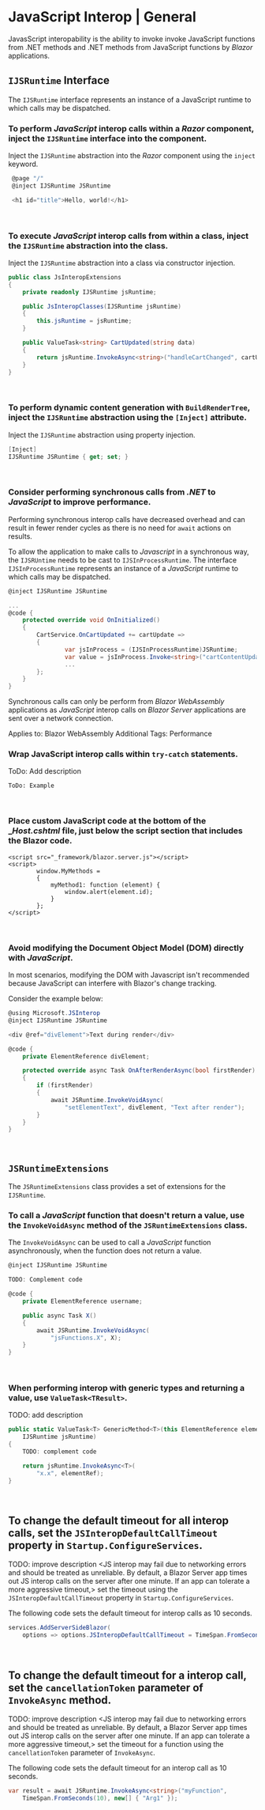 # JavaScript Interop | General

JavasScript interopability is the ability to invoke invoke JavaScript functions from .NET methods and .NET methods from JavaScript functions by _Blazor_ applications.
<br>


## `IJSRuntime` Interface

The `IJSRuntime` interface represents an instance of a JavaScript runtime to which calls may be dispatched.
<br>


### To perform _JavaScript_ interop calls within a _Razor_ component, inject the `IJSRuntime` interface into the component.

Inject the `IJSRuntime` abstraction into the _Razor_ component using the `inject` keyword.

```csharp
 @page "/"
 @inject IJSRuntime JSRuntime

 <h1 id="title">Hello, world!</h1>
```
<br>


### To execute _JavaScript_ interop calls from within a class, inject the `IJSRuntime` abstraction into the class.

Inject the `IJSRuntime` abstraction into a class via constructor injection.

```csharp
public class JsInteropExtensions
{
    private readonly IJSRuntime jsRuntime;

    public JsInteropClasses(IJSRuntime jsRuntime)
    {
        this.jsRuntime = jsRuntime;
    }

    public ValueTask<string> CartUpdated(string data)
    {
        return jsRuntime.InvokeAsync<string>("handleCartChanged", cartUpdate.items, cartUpdate.action);
    }
}
```
<br>


### To perform dynamic content generation with `BuildRenderTree`, inject the `IJSRuntime` abstraction using the `[Inject]` attribute.

Inject the `IJSRuntime` abstraction using property injection.

```csharp
[Inject]
IJSRuntime JSRuntime { get; set; }
```
<br>


### Consider performing synchronous calls from _.NET_ to _JavaScript_ to improve performance.

Performing synchronous interop calls have decreased overhead and can result in fewer render cycles as there is no need for `await` actions on results.

To allow the application to make calls to _Javascript_ in a synchronous way, the `IJSRUntime` needs to be cast to `IJSInProcessRuntime`. The interface `IJSInProcessRuntime` represents
an instance of a _JavaScript_ runtime to which calls may be dispatched.

```csharp
@inject IJSRuntime JSRuntime

...
@code {
    protected override void OnInitialized()
    {
        CartService.OnCartUpdated += cartUpdate =>
        {
                var jsInProcess = (IJSInProcessRuntime)JSRuntime;
                var value = jsInProcess.Invoke<string>("cartContentUpdated");
                ...
        };
    }
}
```

Synchronous calls can only be perform from _Blazor WebAssembly_ applications as _JavaScript_ interop calls on _Blazor Server_ applications are sent over a network connection.

Applies to: Blazor WebAssembly
Additional Tags: Performance
<br>


### Wrap JavaScript interop calls within `try-catch` statements.

ToDo: Add description

```
ToDo: Example
```
<br>


### Place custom JavaScript code at the bottom of the __Host.cshtml_ file, just below the script section that includes the Blazor code.

```
<script src="_framework/blazor.server.js"></script>
<script>
        window.MyMethods =
        {
            myMethod1: function (element) {
                window.alert(element.id);
            }
        };
</script>
```
<br>


### Avoid modifying the Document Object Model (DOM) directly with _JavaScript_.

In most scenarios, modifying the DOM with Javascript isn't recommended because JavaScript can interfere with Blazor's change tracking.

Consider the example below:

```csharp
@using Microsoft.JSInterop
@inject IJSRuntime JSRuntime

<div @ref="divElement">Text during render</div>

@code {
    private ElementReference divElement;

    protected override async Task OnAfterRenderAsync(bool firstRender)
    {
        if (firstRender)
        {
            await JSRuntime.InvokeVoidAsync(
                "setElementText", divElement, "Text after render");
        }
    }
}
```
<br>


## `JSRuntimeExtensions`

The `JSRuntimeExtensions` class provides a set of extensions for the `IJSRuntime`.


### To call a _JavaScript_ function that doesn't return a value, use the `InvokeVoidAsync` method of the `JSRuntimeExtensions` class.

The `InvokeVoidAsync` can be used to call a _JavaScript_ function asynchronously, when the function does not return a value.

```csharp
@inject IJSRuntime JSRuntime

TODO: Complement code

@code {
    private ElementReference username;

    public async Task X()
    {
        await JSRuntime.InvokeVoidAsync(
            "jsFunctions.X", X);
    }
}
```
<br>


### When performing interop with generic types and returning a value, use `ValueTask<TResult>`.

TODO: add description

```csharp
public static ValueTask<T> GenericMethod<T>(this ElementReference elementRef, 
    IJSRuntime jsRuntime)
{
    TODO: complement code

    return jsRuntime.InvokeAsync<T>(
        "x.x", elementRef);
}
```
<br>


## To change the default timeout for all interop calls, set the `JSInteropDefaultCallTimeout` property in `Startup.ConfigureServices`.

TODO: improve description
<JS interop may fail due to networking errors and should be treated as unreliable. By default, a Blazor Server app times out JS interop calls on the server after one minute.
If an app can tolerate a more aggressive timeout,> set the timeout using the `JSInteropDefaultCallTimeout` property in `Startup.ConfigureServices`.

The following code sets the default timeout for interop calls as 10 seconds.

```csharp
services.AddServerSideBlazor(
    options => options.JSInteropDefaultCallTimeout = TimeSpan.FromSeconds(10));
```
<br>


## To change the default timeout for a interop call, set the `cancellationToken` parameter of `InvokeAsync` method.

TODO: improve description
<JS interop may fail due to networking errors and should be treated as unreliable. By default, a Blazor Server app times out JS interop calls on the server after one minute.
If an app can tolerate a more aggressive timeout,> set the timeout for a function using the `cancellationToken` parameter of `InvokeAsync`.

The following code sets the default timeout for an interop call as 10 seconds.

```csharp
var result = await JSRuntime.InvokeAsync<string>("myFunction", 
    TimeSpan.FromSeconds(10), new[] { "Arg1" });
```
<br>